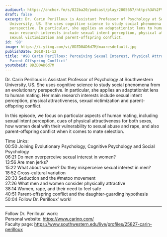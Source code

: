 ```yaml
---
audiourl: https://anchor.fm/s/822ba20/podcast/play/2005657/https%3A%2F%2Fd3ctxlq1ktw2nl.cloudfront.net%2Fproduction%2F2018-11-30%2F7707306-48000-2-f8a1c3c9bed49.mp3
draft: false
excerpt: Dr. Carin Perilloux is Assistant Professor of Psychology at Southwestern
  University, US. She uses cognitive science to study social phenomena from an evolutionary
  perspective. In particular, she applies an adaptationist lens to human mating. Her
  main research interests include sexual intent perception, physical attractiveness,
  sexual victimization and parent-offspring conflict.
id: '98'
image: https://i.ytimg.com/vi/8DZD0AD6d7M/maxresdefault.jpg
publishDate: 2018-11-12
title: '#98 Carin Perilloux: Perceiving Sexual Interest, Physical Attractiveness,
  Parent-Offspring Conflict'
youtubeid: 8DZD0AD6d7M
---
```

<div class="timelinks">

Dr. Carin Perilloux is Assistant Professor of Psychology at Southwestern University, US. She uses cognitive science to study social phenomena from an evolutionary perspective. In particular, she applies an adaptationist lens to human mating. Her main research interests include sexual intent perception, physical attractiveness, sexual victimization and parent-offspring conflict.

In this episode, we focus on particular aspects of human mating, including sexual intent perception, cues of physical attractiveness for both sexes, how women deal with their vulnerability to sexual abuse and rape, and also parent-offspring conflict when it comes to mate selection.

Time Links:  
<time>00:50</time> Joining Evolutionary Psychology, Cognitive Psychology and Social Psychology  
<time>06:21</time> Do men overperceive sexual interest in women?                 
<time>13:56</time> Are men jerks?        
<time>15:22</time> What about women? Do they misperceive sexual interest in men?      
<time>18:52</time> Cross-cultural variation        
<time>20:33</time> Seduction and the #metoo movement           
<time>27:26</time> What men and women consider physically attractive    
<time>38:14</time> Women, rape, and their need to feel safe  
<time>40:51</time> Parent-offspring conflict and the daughter-guarding hypothesis  
<time>50:04</time> Follow Dr. Perilloux’ work!

---

Follow Dr. Perilloux’ work:  
Personal website: https://www.carinp.com/  
Faculty page: https://www.southwestern.edu/live/profiles/25827-carin-perilloux
</div>

